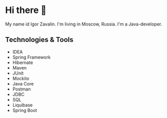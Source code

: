 # Hi there 👋

My name id Igor Zavalin. I'm living in Moscow, Russia. I'm a Java-developer.

## Technologies & Tools
- IDEA
-  Spring Framework
-   Hibernate
-    Maven
-   JUnit
-  Mockito
-   Java Core
-   Postman
-   JDBC
-    SQL
- Liquibase
-  Spring Boot

<!--
**Garik-create/Garik-create** is a ✨ _special_ ✨ repository because i ts `README.md` (this file) appears on your GitHub profile.

Here are some ideas to get you started:

- 🔭 I’m currently working on ...
- 🌱 I’m currently learning ...
- 👯 I’m looking to collaborate on ...
- 🤔 I’m looking for help with ...
- 💬 Ask me about ...
- 📫 How to reach me: ...
- 😄 Pronouns: ...
- ⚡ Fun fact: ...
-->
